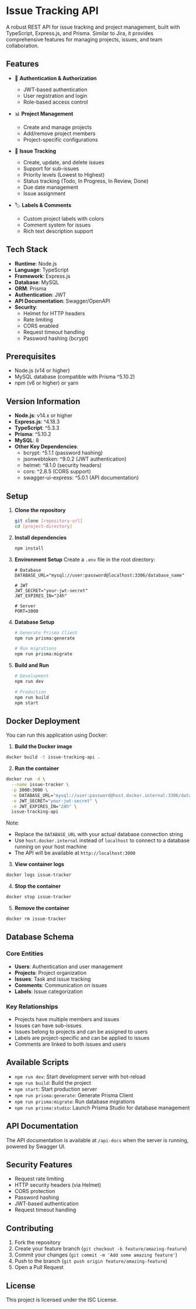 # Issue Tracking API

A robust REST API for issue tracking and project management, built with TypeScript, Express.js, and Prisma. Similar to Jira, it provides comprehensive features for managing projects, issues, and team collaboration.

## Features

- 🔐 **Authentication & Authorization**
  - JWT-based authentication
  - User registration and login
  - Role-based access control

- 📊 **Project Management**
  - Create and manage projects
  - Add/remove project members
  - Project-specific configurations

- 🎯 **Issue Tracking**
  - Create, update, and delete issues
  - Support for sub-issues
  - Priority levels (Lowest to Highest)
  - Status tracking (Todo, In Progress, In Review, Done)
  - Due date management
  - Issue assignment

- 🏷️ **Labels & Comments**
  - Custom project labels with colors
  - Comment system for issues
  - Rich text description support

## Tech Stack

- **Runtime**: Node.js
- **Language**: TypeScript
- **Framework**: Express.js
- **Database**: MySQL
- **ORM**: Prisma
- **Authentication**: JWT
- **API Documentation**: Swagger/OpenAPI
- **Security**:
  - Helmet for HTTP headers
  - Rate limiting
  - CORS enabled
  - Request timeout handling
  - Password hashing (bcrypt)

## Prerequisites

- Node.js (v14 or higher)
- MySQL database (compatible with Prisma ^5.10.2)
- npm (v6 or higher) or yarn

## Version Information

- **Node.js**: v14.x or higher
- **Express.js**: ^4.18.3
- **TypeScript**: ^5.3.3
- **Prisma**: ^5.10.2
- **MySQL**: 8
- **Other Key Dependencies**:
  - bcrypt: ^5.1.1 (password hashing)
  - jsonwebtoken: ^9.0.2 (JWT authentication)
  - helmet: ^8.1.0 (security headers)
  - cors: ^2.8.5 (CORS support)
  - swagger-ui-express: ^5.0.1 (API documentation)

## Setup

1. **Clone the repository**
   ```bash
   git clone [repository-url]
   cd [project-directory]
   ```

2. **Install dependencies**
   ```bash
   npm install
   ```

3. **Environment Setup**
   Create a `.env` file in the root directory:
   ```env
   # Database
   DATABASE_URL="mysql://user:password@localhost:3306/database_name"

   # JWT
   JWT_SECRET="your-jwt-secret"
   JWT_EXPIRES_IN="24h"

   # Server
   PORT=3000
   ```

4. **Database Setup**
   ```bash
   # Generate Prisma Client
   npm run prisma:generate

   # Run migrations
   npm run prisma:migrate
   ```

5. **Build and Run**
   ```bash
   # Development
   npm run dev

   # Production
   npm run build
   npm start
   ```

## Docker Deployment

You can run this application using Docker:

1. **Build the Docker image**
  ```bash
  docker build -t issue-tracking-api .
  ```

2. **Run the container**
  ```bash
  docker run -d \
    --name issue-tracker \
    -p 3000:3000 \
    -e DATABASE_URL="mysql://user:password@host.docker.internal:3306/database_name" \
    -e JWT_SECRET="your-jwt-secret" \
    -e JWT_EXPIRES_IN="24h" \
    issue-tracking-api
  ```

  Note:
  - Replace the `DATABASE_URL` with your actual database connection string
  - Use `host.docker.internal` instead of `localhost` to connect to a database running on your host machine
  - The API will be available at `http://localhost:3000`

3. **View container logs**
  ```bash
  docker logs issue-tracker
  ```

4. **Stop the container**
  ```bash
  docker stop issue-tracker
  ```

5. **Remove the container**
  ```bash
  docker rm issue-tracker
  ```

## Database Schema

### Core Entities

- **Users**: Authentication and user management
- **Projects**: Project organization
- **Issues**: Task and issue tracking
- **Comments**: Communication on issues
- **Labels**: Issue categorization

### Key Relationships

- Projects have multiple members and issues
- Issues can have sub-issues
- Issues belong to projects and can be assigned to users
- Labels are project-specific and can be applied to issues
- Comments are linked to both issues and users

## Available Scripts

- `npm run dev`: Start development server with hot-reload
- `npm run build`: Build the project
- `npm start`: Start production server
- `npm run prisma:generate`: Generate Prisma Client
- `npm run prisma:migrate`: Run database migrations
- `npm run prisma:studio`: Launch Prisma Studio for database management

## API Documentation

The API documentation is available at `/api-docs` when the server is running, powered by Swagger UI.

## Security Features

- Request rate limiting
- HTTP security headers (via Helmet)
- CORS protection
- Password hashing
- JWT-based authentication
- Request timeout handling

## Contributing

1. Fork the repository
2. Create your feature branch (`git checkout -b feature/amazing-feature`)
3. Commit your changes (`git commit -m 'Add some amazing feature'`)
4. Push to the branch (`git push origin feature/amazing-feature`)
5. Open a Pull Request

## License

This project is licensed under the ISC License.
